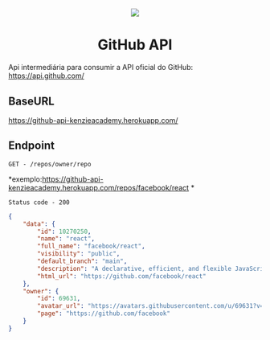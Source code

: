 <h1 align="center">
	<img src="https://rodrigoavalente.github.io/assets/images/steroidtocat.png" />
</h1>

<h1 align="center">GitHub API</h1>

Api intermediária para consumir a API oficial do GitHub: https://api.github.com/

##  BaseURL 
https://github-api-kenzieacademy.herokuapp.com/

## Endpoint
`GET - /repos/owner/repo`

*exemplo:https://github-api-kenzieacademy.herokuapp.com/repos/facebook/react *

`Status code - 200`

```json
{
	"data": {
		"id": 10270250,
		"name": "react",
		"full_name": "facebook/react",
		"visibility": "public",
		"default_branch": "main",
		"description": "A declarative, efficient, and flexible JavaScript library for building user interfaces.",
		"html_url": "https://github.com/facebook/react"
	},
	"owner": {
		"id": 69631,
		"avatar_url": "https://avatars.githubusercontent.com/u/69631?v=4",
		"page": "https://github.com/facebook"
	}
}
```
